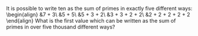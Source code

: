 It is possible to write ten as the sum of primes in exactly five different ways:
\begin{align}
&7 + 3\\
&5 + 5\\
&5 + 3 + 2\\
&3 + 3 + 2 + 2\\
&2 + 2 + 2 + 2 + 2
\end{align}
What is the first value which can be written as the sum of primes in over five thousand different ways?